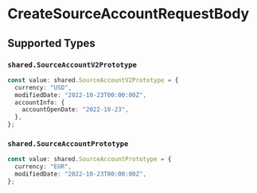 # CreateSourceAccountRequestBody


## Supported Types

### `shared.SourceAccountV2Prototype`

```typescript
const value: shared.SourceAccountV2Prototype = {
  currency: "USD",
  modifiedDate: "2022-10-23T00:00:00Z",
  accountInfo: {
    accountOpenDate: "2022-10-23",
  },
};
```

### `shared.SourceAccountPrototype`

```typescript
const value: shared.SourceAccountPrototype = {
  currency: "EUR",
  modifiedDate: "2022-10-23T00:00:00Z",
};
```

